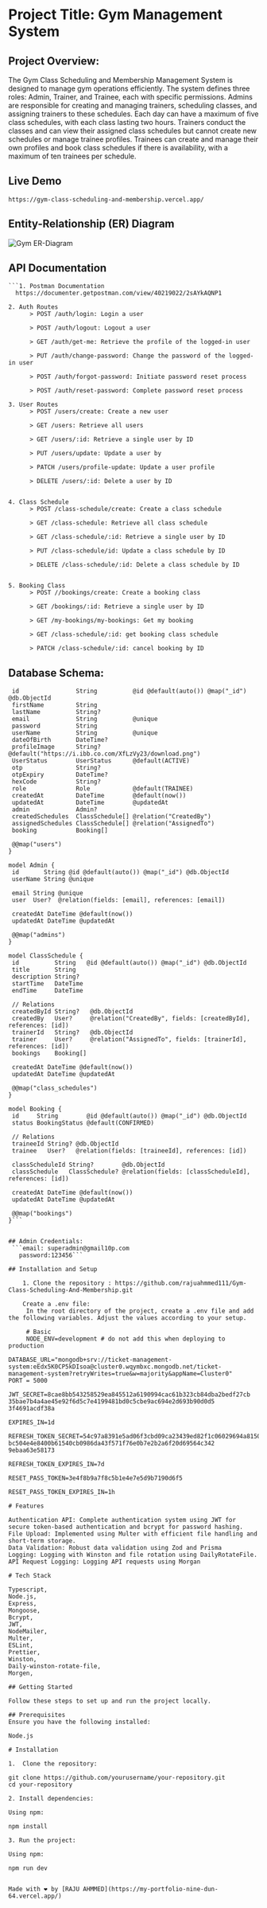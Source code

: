 # Project Title: Gym Management System

 ## Project Overview:
   The Gym Class Scheduling and Membership Management System is designed to manage gym operations efficiently. The system defines three roles: Admin, Trainer, and Trainee, each with specific permissions. Admins are responsible for creating and managing trainers, scheduling classes, and assigning trainers to these schedules. Each day can have a maximum of five class schedules, with each class lasting two hours. Trainers conduct the classes and can view their assigned class schedules but cannot create new schedules or manage trainee profiles. Trainees can create and manage their own profiles and book class schedules if there is availability, with a maximum of ten trainees per schedule.


## Live Demo

    https://gym-class-scheduling-and-membership.vercel.app/

## Entity-Relationship (ER) Diagram
![Gym ER-Diagram](uploads/ER-Diagram.png)

## API Documentation

    ```1. Postman Documentation
      https://documenter.getpostman.com/view/40219022/2sAYkAQNP1

    2. Auth Routes
          > POST /auth/login: Login a user

          > POST /auth/logout: Logout a user

          > GET /auth/get-me: Retrieve the profile of the logged-in user

          > PUT /auth/change-password: Change the password of the logged-in user

          > POST /auth/forgot-password: Initiate password reset process

          > POST /auth/reset-password: Complete password reset process

    3. User Routes
          > POST /users/create: Create a new user

          > GET /users: Retrieve all users

          > GET /users/:id: Retrieve a single user by ID

          > PUT /users/update: Update a user by

          > PATCH /users/profile-update: Update a user profile

          > DELETE /users/:id: Delete a user by ID


    4. Class Schedule
          > POST /class-schedule/create: Create a class schedule

          > GET /class-schedule: Retrieve all class schedule

          > GET /class-schedule/:id: Retrieve a single user by ID

          > PUT /class-schedule/id: Update a class schedule by ID

          > DELETE /class-schedule/:id: Delete a class schedule by ID


    5. Booking Class
          > POST //bookings/create: Create a booking class

          > GET /bookings/:id: Retrieve a single user by ID

          > GET /my-bookings/my-bookings: Get my booking

          > GET /class-schedule/:id: get booking class schedule

          > PATCH /class-schedule/:id: cancel booking by ID



   ## Database Schema:

   ```model User {
    id                String          @id @default(auto()) @map("_id") @db.ObjectId
    firstName         String
    lastName          String?
    email             String          @unique
    password          String
    userName          String          @unique
    dateOfBirth       DateTime?
    profileImage      String?         @default("https://i.ibb.co.com/XfLzVy23/download.png")
    UserStatus        UserStatus      @default(ACTIVE)
    otp               String?
    otpExpiry         DateTime?
    hexCode           String?
    role              Role            @default(TRAINEE)
    createdAt         DateTime        @default(now())
    updatedAt         DateTime        @updatedAt
    admin             Admin?
    createdSchedules  ClassSchedule[] @relation("CreatedBy")
    assignedSchedules ClassSchedule[] @relation("AssignedTo")
    booking           Booking[]

    @@map("users")
}

model Admin {
    id       String @id @default(auto()) @map("_id") @db.ObjectId
    userName String @unique

    email String @unique
    user  User?  @relation(fields: [email], references: [email])

    createdAt DateTime @default(now())
    updatedAt DateTime @updatedAt

    @@map("admins")
}

model ClassSchedule {
    id          String   @id @default(auto()) @map("_id") @db.ObjectId
    title       String
    description String?
    startTime   DateTime
    endTime     DateTime

    // Relations
    createdById String?   @db.ObjectId
    createdBy   User?     @relation("CreatedBy", fields: [createdById], references: [id])
    trainerId   String?   @db.ObjectId
    trainer     User?     @relation("AssignedTo", fields: [trainerId], references: [id])
    bookings    Booking[]

    createdAt DateTime @default(now())
    updatedAt DateTime @updatedAt

    @@map("class_schedules")
}

model Booking {
    id     String        @id @default(auto()) @map("_id") @db.ObjectId
    status BookingStatus @default(CONFIRMED)

    // Relations
    traineeId String? @db.ObjectId
    trainee   User?   @relation(fields: [traineeId], references: [id])

    classScheduleId String?        @db.ObjectId
    classSchedule   ClassSchedule? @relation(fields: [classScheduleId], references: [id])

    createdAt DateTime @default(now())
    updatedAt DateTime @updatedAt

    @@map("bookings")
}```


  ## Admin Credentials:
    ```email: superadmin@gmail10p.com
      password:123456```

## Installation and Setup

       1. Clone the repository : https://github.com/rajuahmmed111/Gym-Class-Scheduling-And-Membership.git

       Create a .env file:
        In the root directory of the project, create a .env file and add the following variables. Adjust the values according to your setup.

        # Basic
        NODE_ENV=development # do not add this when deploying to production

DATABASE_URL="mongodb+srv://ticket-management-system:eEdx5K0CP5kDIsoa@cluster0.wqymbxc.mongodb.net/ticket-management-system?retryWrites=true&w=majority&appName=Cluster0"
PORT = 5000

JWT_SECRET=8cae8bb543258529ea845512a6190994cac61b323cb84dba2bedf27cb
35bae7b4a4ae45e92f6d5c7e4199481bd0c5cbe9ac694e2d693b90d0d5
3f4691acdf38a

EXPIRES_IN=1d

REFRESH_TOKEN_SECRET=54c97a8391e5ad06f3cbd09ca23439ed82f1c06029694a815011b4a4b
bc504e4e8400b61540cb0986da43f571f76e0b7e2b2a6f20d69564c342
9ebaa63e58173

REFRESH_TOKEN_EXPIRES_IN=7d

RESET_PASS_TOKEN=3e4f8b9a7f8c5b1e4e7e5d9b7190d6f5

RESET_PASS_TOKEN_EXPIRES_IN=1h

# Features

Authentication API: Complete authentication system using JWT for secure token-based authentication and bcrypt for password hashing.
File Upload: Implemented using Multer with efficient file handling and short-term storage.
Data Validation: Robust data validation using Zod and Prisma
Logging: Logging with Winston and file rotation using DailyRotateFile.
API Request Logging: Logging API requests using Morgan

# Tech Stack

Typescript,
Node.js,
Express,
Mongoose,
Bcrypt,
JWT,
NodeMailer,
Multer,
ESLint,
Prettier,
Winston,
Daily-winston-rotate-file,
Morgen,

 ## Getting Started

Follow these steps to set up and run the project locally.

 ## Prerequisites
Ensure you have the following installed:

Node.js

# Installation

1.  Clone the repository:

git clone https://github.com/yourusername/your-repository.git
cd your-repository

2. Install dependencies:

Using npm:

npm install

3. Run the project:

Using npm:

npm run dev


Made with ❤️ by [RAJU AHMMED](https://my-portfolio-nine-dun-64.vercel.app/)
